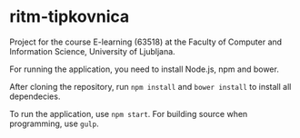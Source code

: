 # ritm-tipkovnica

Project for the course E-learning (63518) at the Faculty of Computer and Information Science, University of Ljubljana.

For running the application, you need to install Node.js, npm and bower.

After cloning the repository, run `npm install` and `bower install` to install all dependecies.

To run the application, use `npm start`. For building source when programming, use `gulp`.
